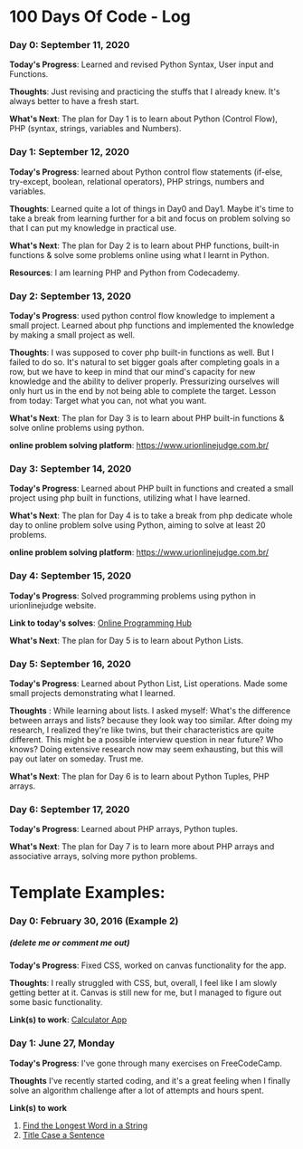 # 100 Days Of Code - Log

### Day 0: September 11, 2020

**Today's Progress**: Learned and revised Python Syntax, User input and Functions.

**Thoughts**: Just revising and practicing the stuffs that I already knew. It's always better to have a fresh start. 

**What's Next**: The plan for Day 1 is to learn about Python (Control Flow), PHP (syntax, strings, variables and Numbers).



### Day 1: September 12, 2020

**Today's Progress**: learned about Python control flow statements (if-else, try-except, boolean, relational operators), PHP strings, numbers and variables.

**Thoughts**: Learned quite a lot of things in Day0 and Day1. Maybe it's time to take a break from learning further for a bit and focus on problem solving so that I can put my knowledge in practical use.

**What's Next**: The plan for Day 2 is to learn about PHP functions, built-in functions & solve some problems online using what I learnt in Python.

**Resources**: I am learning PHP and Python from Codecademy.



### Day 2: September 13, 2020

**Today's Progress**: used python control flow knowledge to implement a small project. Learned about php functions and implemented the knowledge by making a small project as well.

**Thoughts**: I was supposed to cover php built-in functions as well. But I failed to do so. It's natural to set bigger goals after completing goals in a row, but we have to keep in mind that our mind's capacity for new knowledge and the ability to deliver properly. Pressurizing ourselves will only hurt us in the end by not being able to complete the target. Lesson from today: Target what you can, not what you want.

**What's Next**: The plan for Day 3 is to learn about PHP built-in functions & solve online problems using python.

**online problem solving platform**: https://www.urionlinejudge.com.br/


### Day 3: September 14, 2020

**Today's Progress**: Learned about PHP built in functions and created a small project using php built in functions, utilizing what I have learned.

**What's Next**: The plan for Day 4 is to take a break from php dedicate whole day to online problem solve using Python, aiming to solve at least 20 problems.

**online problem solving platform**: https://www.urionlinejudge.com.br/


### Day 4: September 15, 2020

**Today's Progress**: Solved programming problems using python in urionlinejudge website.

**Link to today's solves**: [Online Programming Hub](https://github.com/badbroken/online-prog)

**What's Next**: The plan for Day 5 is to learn about Python Lists.


### Day 5: September 16, 2020

**Today's Progress**: Learned about Python List, List operations. Made some small projects demonstrating what I learned.

**Thoughts** : While learning about lists. I asked myself: What's the difference between arrays and lists? because they look way too similar. After doing my research, I realized they're like twins, but their characteristics are quite different. This might be a possible interview question in near future? Who knows? Doing extensive research now may seem exhausting, but this will pay out later on someday. Trust me.

**What's Next**: The plan for Day 6 is to learn about Python Tuples, PHP arrays.


### Day 6: September 17, 2020

**Today's Progress**: Learned about PHP arrays, Python tuples.

**What's Next**: The plan for Day 7 is to learn more about PHP arrays and associative arrays, solving more python problems.


# Template Examples:
### Day 0: February 30, 2016 (Example 2)
##### (delete me or comment me out)

**Today's Progress**: Fixed CSS, worked on canvas functionality for the app.

**Thoughts**: I really struggled with CSS, but, overall, I feel like I am slowly getting better at it. Canvas is still new for me, but I managed to figure out some basic functionality.

**Link(s) to work**: [Calculator App](http://www.example.com)


### Day 1: June 27, Monday

**Today's Progress**: I've gone through many exercises on FreeCodeCamp.

**Thoughts** I've recently started coding, and it's a great feeling when I finally solve an algorithm challenge after a lot of attempts and hours spent.

**Link(s) to work**
1. [Find the Longest Word in a String](https://www.freecodecamp.com/challenges/find-the-longest-word-in-a-string)
2. [Title Case a Sentence](https://www.freecodecamp.com/challenges/title-case-a-sentence)
